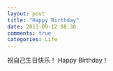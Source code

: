 ```yaml
---
layout: post
title: "Happy Birthday"
date: 2013-09-12 08:30
comments: true
categories: Life
---
```

祝自己生日快乐！ Happy Birthday！



